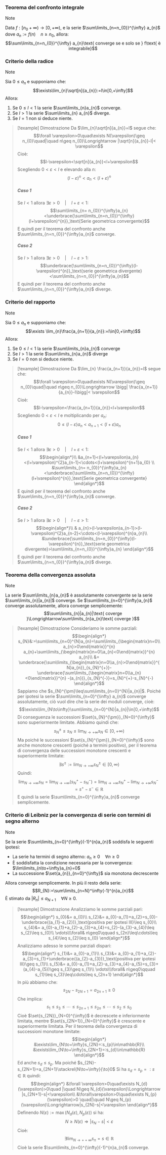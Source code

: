 ### Teorema del confronto integrale
>[!note]
>Data $f:[n_{0}+\infty)\to[0,+\infty)$, e la serie $\sum\limits_{n=n_{0}}^{\infty} a_{n}$ dove $a_{n}:=f(n)\quad n\geq n_{0}$, allora: $$\sum\limits_{n=n_{0}}^{\infty} a_{n}\text{ converge se e solo se } f\text{ è integrabile}$$

### Criterio della radice
>[!note]
>Sia $0\leq a_{n}$ e supponiamo che: $$\exists\lim_{n}\sqrt[n]{a_{n}}:=l\in[0,+\infty]$$Allora:
>1. Se $0\leq l <1$ la serie $\sum\limits_{n}a_{n}$ converge.
>2. Se $l>1$ la serie $\sum\limits_{n} a_{n}$ diverge.
>3. Se $l=1$ non si deduce niente.

>[!example] Dimostrazione
>Da $\lim_{n}\sqrt[n]{a_{n}}=l$ segue che: $$\forall \varepsilon>0\quad\exists N(\varepsilon)\geq n_{0}\quad|\quad n\geq n_{0}\Longrightarrow |\sqrt[n]{a_{n}}-l|< \varepsilon$$
>Cioè: $$l-\varepsilon<\sqrt[n]{a_{n}}<l+\varepsilon$$
>Scegliendo $0<\varepsilon<l$ e elevando alla $n$: $$(l-\varepsilon)^{n}<a_{n}<(l+\varepsilon)^{n}$$
>
>##### Caso 1
>Se $l<1$ allora $\exists \varepsilon>0\quad|\quad l+\varepsilon<1$: $$\sum\limits_{n= n_{0}}^{\infty}a_{n}<\underbrace{\sum\limits_{n=n_{0}}^{\infty}(l+\varepsilon)^{n}}_\text{Serie geometrica convergente}$$E quindi per il teorema del confronto anche $\sum\limits_{n=n_{0}}^{\infty}a_{n}$ converge.
>##### Caso 2
>Se $l>1$ allora $\exists \varepsilon>0\quad |\quad l-\varepsilon>1$: $$\underbrace{\sum\limits_{n=n_{0}}^{\infty}(l-\varepsilon)^{n}}_\text{serie geometrica divergente}<\sum\limits_{n=n_{0}}^{\infty}a_{n}$$E quindi per il teorema del confronto anche $\sum\limits_{n=n_{0}}^{\infty}a_{n}$ diverge.

### Criterio del rapporto
>[!note]
>Sia $0\leq a_{n}$ e supponiamo che: $$\exists \lim_{n}\frac{a_{n+1}}{a_{n}}:=l\in[0,+\infty)$$
>Allora:
>1. Se $0\leq l <1$ la serie $\sum\limits_{n}a_{n}$ converge
>2. Se $l>1$ la serie $\sum\limits_{n}a_{n}$ diverge
>3. Se $l=0$ non si deduce niente.

>[!example] Dimostrazione
>Da $\lim_{n} \frac{a_{n+1}}{a_{n}}=l$ segue che: $$\forall \varepsilon>0\quad\exists N(\varepsilon)\geq n_{0}\quad|\quad n\geq n_{0}\Longrightarrow \bigg| \frac{a_{n+1}}{a_{n}}-l\bigg|< \varepsilon$$
>Cioè: $$l-\varepsilon<\frac{a_{n+1}}{a_{n}}<l+\varepsilon$$
>Scegliendo $0<\varepsilon<l$ e moltiplicando per  $a_{n}$: $$0\leq(l-\varepsilon)a_{n}<a_{n+1}<(l+\varepsilon)a_{n}$$
>
>##### Caso 1
>Se $l<1$ allora $\exists \varepsilon>0\quad|\quad l+\varepsilon<1$: $$\begin{align*}\\
>&a_{n+1}<(l+\varepsilon)a_{n}<(l+\varepsilon)^{2}a_{n-1}<\cdots<(l+\varepsilon)^{n+1}a_{0} \\
>&\sum\limits_{n= n_{0}}^{\infty}a_{n}<\underbrace{\sum\limits_{n=n_{0}}^{\infty}(l+\varepsilon)^{n}}_\text{Serie geometrica convergente}
>\end{align*}$$E quindi per il teorema del confronto anche $\sum\limits_{n=n_{0}}^{\infty}a_{n}$ converge.
>##### Caso 2
>Se $l>1$ allora $\exists \varepsilon>0\quad |\quad l-\varepsilon>1$: $$\begin{align*}\\
>& a_{n}>(l-\varepsilon)a_{n-1}>(l-\varepsilon)^{2}a_{n-2}<\cdots<(l-\varepsilon)^{n}a_{n}\\
>&\underbrace{\sum\limits_{n=n_{0}}^{\infty}(l-\varepsilon)^{n}}_\text{serie geometrica divergente}>\sum\limits_{n=n_{0}}^{\infty}a_{n}
>\end{align*}$$E quindi per il teorema del confronto anche $\sum\limits_{n=n_{0}}^{\infty}a_{n}$ diverge.
### Teorema della convergenza assoluta
>[!note]
>La serie $\sum\limits_{n}a_{n}$ è assolutamente convergente se la serie $\sum\limits_{n}|a_{n}|$ converge.
>Se $\sum\limits_{n=0}^{\infty}a_{n}$ converge assolutamente, allora converge semplicemente: $$\sum\limits_{n}|a_{n}|\text{ coverge }\Longrightarrow\sum\limits_{n}a_{n}\text{ coverge }$$

>[!example] Dimostrazione
>Consideriamo le somme parziali: $$\begin{align*}
>s_{N}&:=\sum\limits_{n=0}^{N}a_{n}=\sum\limits_{\begin{matrix}n=0\\a_{n}>0\end{matrix}}^{n} a_{n}+\sum\limits_{\begin{matrix}n=0\\a_{n}<0\end{matrix}}^{n} a_{n}\\
>&= \underbrace{\sum\limits_{\begin{matrix}n=0\\a_{n}>0\end{matrix}}^{N}a_{n}}_{s_{N}^{+}}-\underbrace{\sum\limits_{\begin{matrix}n=0\\a_{n}<0\end{matrix}}^{n} -(a_{n})}_{s_{N}^{-}}=s_{N}^{+}-s_{N}^{-}
>\end{align*}$$
>Sappiamo che $s_{N}^{\pm}\leq\sum\limits_{n=0}^{N}|a_{n}|$. Poiché per ipotesi la serie $\sum\limits_{n=0}^{\infty} a_{n}$ converge assolutamente, ciò vuol dire che la serie dei moduli converge, cioè: $$\exists\lim_{N\to\infty}\sum\limits_{n=0}^{N}|a_{n}|\in[0,+\infty)$$
>Di conseguenza le successioni $\set{s_{N}^{\pm}}_{N=0}^{\infty}$ sono superiormente limitate. Abbiamo quindi che: $$s_{N}^{\pm}\leq s_{N}\leq\lim_{N\to+\infty} s_{N}\in[0,+\infty)$$
>Ma poiché le successioni $\set{s_{N}^{\pm}}_{N=0}^{\infty}$ sono anche monotone crescenti (poiché a termini positivo), per il teorema di convergenza delle successioni monotone crescenti e superiormente limitate: $$\exists s^{\pm}:=\lim_{N\to+\infty}s_{N}^{\pm}\in[0,\infty)$$
>Quindi: $$\lim_{N\to+\infty} s_{N}=\lim_{N\to+\infty}(s_{N}^{+}-s_{N}^{-})=\lim_{N\to+\infty} s^{+}_{N}-\lim_{N\to+\infty} s_{N}^{-}=s^{+}-s^{-}\in\mathbb{R}$$
>E quindi la serie $\sum\limits_{n=0}^{\infty}a_{n}$ converge semplicemente.
### Criterio di Leibniz per la convergenza di serie con termini di segno alterno
>[!note]
>Se la serie $\sum\limits_{n=0}^{\infty}(-1)^{n}a_{n}$ soddisfa le seguenti ipotesi:
>- La serie ha termini di segno alterno: $a_{n}\geq0\quad \forall n\geq0$
>- È soddisfatta la condizione necessaria per la convergenza: $\lim\limits_{n\to+\infty}a_{n}=0$
>- La successione $\set{a_{n}}_{n=0}^{\infty}$ sia monotona decrescente
>
>Allora converge semplicemente. In più il resto della serie: $$R_{N}:=\sum\limits_{n=N}^\infty(-1)^{n}a_{n}$$
>È stimato da $|R_{n}|\leq a_{N+1}\quad\forall N\geq0$.

>[!example] Dimostrazione
>Analizziamo le somme parziali pari: $$\begin{align*}
>s_{0}&= a_{0}\\
>s_{2}&= a_{0}-a_{1}+a_{2}=s_{0}-\underbrace{(a_{1}-a_{2})}_\text{positiva per ipotesi III}\leq s_{0}\\
>s_{4}&= a_{0}-a_{1}+a_{2}-a_{3}+a_{4}=s_{2}-(a_{3}-a_{4})\leq s_{2}\leq s_{0}\\
>\vdots\\\forall& n\geq0\qquad s_{2n}\leq\cdots\leq s_{4}\leq s_{2}\leq s_{0}
>\end{align*}$$
>Analizziamo adesso le somme parziali dispari: $$\begin{align*}
>s_{1}&= a_{0}-a_{1}\\
>s_{3}&= a_{0}-a_{1}+a_{2}-a_{3}=s_{1}+\underbrace{(a_{2}-a_{3})}_\text{positiva per ipotesi III}\geq s_{1}\\
>s_{5}&= a_{0}-a_{1}+a_{2}-a_{3}+a_{4}-a_{5}=s_{3}+(a_{4}-a_{5})\geq s_{3}\geq s_{1}\\
>\vdots\\\forall& n\geq0\qquad s_{1}\leq s_{3}\leq\cdots\leq s_{2n+1}
>\end{align*}$$
>In più abbiamo che: $$s_{2N}-s_{2N+1}=a_{2n+1}\geq0$$
>Che implica: $$s_{1}\leq s_{3}\leq\cdots\leq s_{2n+1}\leq s_{2n}\leq\cdots\leq s_{2}\leq s_{0}$$
>Cioè $\set{s_{2N}}_{N=0}^{\infty}$ è decrescete e inferiormente limitata, mentre $\set{s_{2N+1}}_{N=0}^{\infty}$ è crescente e superiormente limitata.
>Per il teorema della convergenza di successioni monotone limitate: $$\begin{align*}
>&\exists\lim_{N\to+\infty}s_{2N}=:s_{p}\in\mathbb{R}\\
>&\exists\lim_{N\to+\infty}s_{2N+1}=:s_{d}\in\mathbb{R}
>\end{align*}$$
>Ed anche $s_{d}\leq s_{p}$. Ma poiché $s_{2N}-s_{2N+1}=a_{2N+1}\stackrel{N\to+\infty}{\to}0$
>Si ha $s_{d}=s_{p}=:s\in\mathbb{R}$ quindi: $$\begin{align*}
>&\forall \varepsilon>0\quad\exists N_{d}(\varepsilon)>0\quad |\quad N\geq N_{d}(\varepsilon)\Longrightarrow |s_{2N+1}-s|<\varepsilon\\
>&\forall\varepsilon>0\quad\exists N_{p}(\varepsilon)>0 \quad|\quad N\geq N_{p}(\varepsilon)\Longrightarrow|s_{2N}-s|<\varepsilon
>\end{align*}$$
>Definendo $N(\varepsilon):=\max(N_{d}(\varepsilon),N_{p}(\varepsilon))$ si ha: $$N\geq N(\varepsilon)\Longrightarrow|s_{N}-s|<\varepsilon$$
>Cioè: $$\exists\lim_{N\to++\infty}s_{n}=s\in \mathbb{R}$$
>Cioè la serie $\sum\limits_{n=0}^{\infty}(-1)^{n}a_{n}$ converge.

